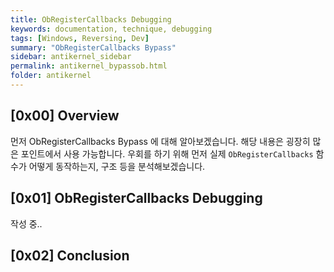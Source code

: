 ```yaml
---
title: ObRegisterCallbacks Debugging
keywords: documentation, technique, debugging
tags: [Windows, Reversing, Dev]
summary: "ObRegisterCallbacks Bypass"
sidebar: antikernel_sidebar
permalink: antikernel_bypassob.html
folder: antikernel
---
```


## [0x00] Overview

먼저 ObRegisterCallbacks Bypass 에 대해 알아보겠습니다. 해당 내용은 굉장히 많은 포인트에서 사용 가능합니다. 우회를 하기 위해 먼저 실제 `ObRegisterCallbacks` 함수가 어떻게 동작하는지, 구조 등을 분석해보겠습니다.

## [0x01] ObRegisterCallbacks Debugging

작성 중..

## [0x02] Conclusion



